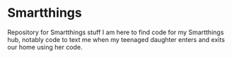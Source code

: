 # Smartthings
Repository for Smartthings stuff
I am here to find code for my Smartthings hub, notably code to text me when my teenaged daughter enters and exits our home using her code.
